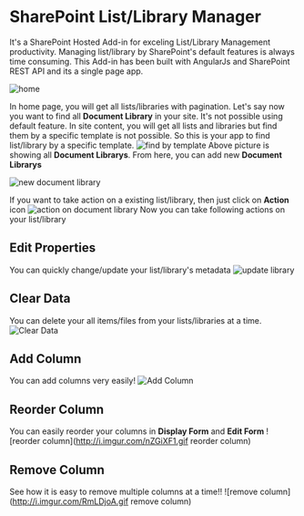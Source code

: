 # SharePoint List/Library Manager
It's a SharePoint Hosted Add-in for exceling List/Library Management productivity. Managing list/library by SharePoint's default features 
is always time consuming. This Add-in has been built with AngularJs and SharePoint REST API and its a single page app.

![home](http://i.imgur.com/j1EhkNE.gif "Optional title")

In home page, you will get all lists/libraries with pagination. Let's say now you want to find all **Document Library** in your site. It's 
not possible using default feature. In site content, you will get all lists and libraries but find them by a specific template is not 
possible. So this is your app to find list/library by a specific template.
![find by template](http://i.imgur.com/R39phrq.png "Find By Template")
Above picture is showing all **Document Librarys**. From here, you can add new **Document Librarys**

![new document library](http://i.imgur.com/gta9nto.png "new library")

If you want to take action on a existing list/library, then just click on **Action** icon
![action on document library](http://i.imgur.com/cQvYnwg.png "action on library")
Now you can take following actions on your list/library
## Edit Properties
You can quickly change/update your list/library's metadata
![update library](http://i.imgur.com/llULLuc.png "update library")
## Clear Data
You can delete your all items/files from your lists/libraries at a time.
![Clear Data](http://i.imgur.com/g1M9wzw.png "Clear Data")
## Add Column
You can add columns very easily!
![Add Column](http://i.imgur.com/NMORCXb.gif "Add Column")
## Reorder Column
You can easily reorder your columns in **Display Form** and **Edit Form** 
![reorder column](http://i.imgur.com/nZGiXF1.gif reorder column)
## Remove Column
See how it is easy to remove multiple columns at a time!!
![remove column](http://i.imgur.com/RmLDjoA.gif remove column)
